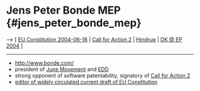 # Jens Peter Bonde MEP {#jens_peter_bonde_mep}

\--\> \[ [ EU Constitution 2004-06-18](EuKonstit040618En "wikilink") \|
[ Call for Action 2](EuroparlCpeduEn "wikilink") \| [
Hindrup](BentHindrupAndersenEn "wikilink") \| [ DK @ EP
2004](ElectResuDk0406En "wikilink") \]

------------------------------------------------------------------------

-   <http://www.bonde.com/>
-   president of [June Movement](http://www.j.dk/ "wikilink") and
    [EDD](http://www.europarl.eu.int/edd/ "wikilink")
-   strong opponent of software patentability, signatory of [ Call for
    Action 2](EuroparlCpeduEn "wikilink")
-   [ editor of widely circulated current draft of EU
    Constitution](EuKonstit040618En "wikilink")
